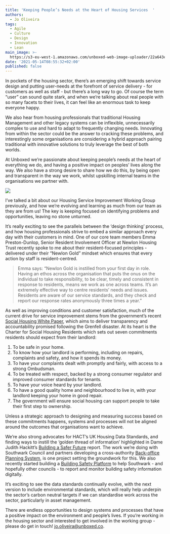 ```yaml
---
title: 'Keeping People’s Needs at the Heart of Housing Services  '
authors:
  - Jo Oliveira
tags:
  - Agile
  - Culture
  - Design
  - Innovation
  - Lean
main_image: >-
  https://s3-eu-west-1.amazonaws.com/unboxed-web-image-uploader/22a643e54731000f392998ae78b84507.JPG
date: '2021-05-14T08:55:32+02:00'
published: false
---
```



In pockets of the housing sector, there’s an emerging shift towards service design and putting user-needs at the forefront of service delivery - for customers as well as staff - but there’s a long way to go. Of course the term “user” can sound quite stark, and when we’re talking about real people with so many facets to their lives, it can feel like an enormous task to keep everyone happy.



We also hear from housing professionals that traditional Housing Management and other legacy systems can be inflexible, unnecessarily complex to use and hard to adapt to frequently changing needs. Innovating from within the sector could be the answer to cracking these problems, and interestingly some organisations are considering a hybrid approach pairing traditional with innovative solutions to truly leverage the best of both worlds.



At Unboxed we’re passionate about keeping people’s needs at the heart of everything we do, and having a positive impact on peoples’ lives along the way. We also have a strong desire to share how we do this, by being open and transparent in the way we work, whilst upskilling internal teams in the organisations we partner with.

![](/assets/images/uploads/dsc05691.jpg)





I’ve talked a bit about our Housing Service Improvement Working Group previously, and how we’re evolving and learning as much from our team as they are from us! The key is keeping focused on identifying problems and opportunities, leaving no stone unturned.



It’s really exciting to see the parallels between the ‘design thinking’ process, and how housing professionals strive to embed a similar approach every day with their customers in mind. One of our core team members Emma Preston-Dunlop, Senior Resident Involvement Officer at Newlon Housing Trust recently spoke to me about their resident-focused principles - delivered under their “Newlon Gold” mindset which ensures that every action by staff is resident-centred.



> Emma says: “Newlon Gold is instilled from your first day in role.  Having an ethos across the organisation that puts the onus on the individual to take responsibility, to be clear, timely and consistent in response to residents, means we work as one across teams. It’s an extremely effective way to centre residents’ needs and issues. Residents are aware of our service standards, and they check and report our response rates anonymously three times a year.”



As well as improving conditions and customer satisfaction, much of the current drive for service improvement stems from the government’s recent [Social Housing White Paper](https://www.gov.uk/government/publications/the-charter-for-social-housing-residents-social-housing-white-paper), which aims to deliver transparency and accountability promised following the Grenfell disaster. At its heart is the Charter for Social Housing Residents which sets out seven commitments residents should expect from their landlord:





1. To be safe in your home.
2. To know how your landlord is performing, including on repairs, complaints and safety, and how it spends its money.
3. To have your complaints dealt with promptly and fairly, with access to a strong Ombudsman.
4. To be treated with respect, backed by a strong consumer regulator and improved consumer standards for tenants.
5. To have your voice heard by your landlord.
6. To have a good quality home and neighbourhood to live in, with your landlord keeping your home in good repair.
7. The government will ensure social housing can support people to take their first step to ownership.

Unless a strategic approach to designing and measuring success based on these commitments happens, systems and processes will not be aligned around the outcomes that organisations want to achieve.



We’re also strong advocates for HACT’s UK Housing Data Standards, and finding ways to instill the ‘golden thread of information’ highlighted in Dame Judith Hackitt’s [Building a Safer Future](https://assets.publishing.service.gov.uk/government/uploads/system/uploads/attachment_data/file/707785/Building_a_Safer_Future_-_web.pdf) report. The work we’re doing with Southwark Council and partners developing a cross-authority [Back-office Planning System](https://bops.digital/), is one project setting the groundwork for this. We also recently started building a [Building Safety Platform](https://jackricketts8.medium.com/building-safety-so-we-had-a-go-45c99a2078da) to help Southwark - and hopefully other councils - to report and monitor building safety information digitally.



It’s exciting to see the data standards continually evolve, with the next version to include environmental standards, which will really help underpin the sector’s carbon neutral targets if we can standardise work across the sector, particularly in asset management.



There are endless opportunities to design systems and processes that have a positive impact on the environment and people’s lives. If you’re working in the housing sector and interested to get involved in the working group - please do get in touch! [jo.oliveira@unboxed.co](jo.oliveira@unboxed.co).
